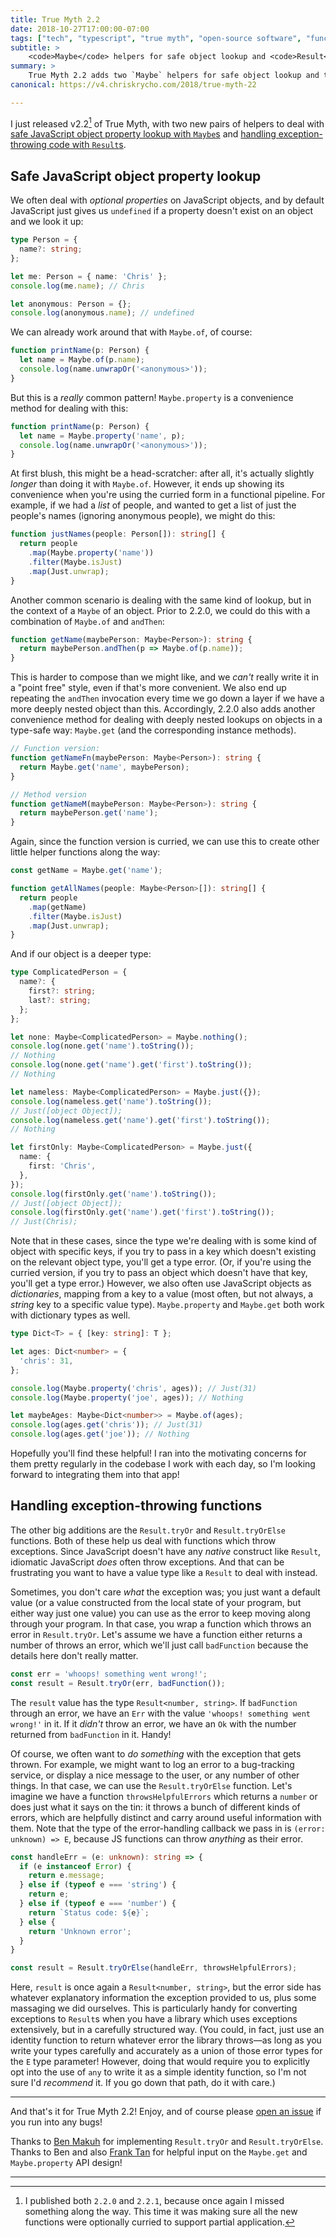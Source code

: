 ```yaml
---
title: True Myth 2.2
date: 2018-10-27T17:00:00-07:00
tags: ["tech", "typescript", "true myth", "open-source software", "functional programming"]
subtitle: >
    <code>Maybe</code> helpers for safe object lookup and <code>Result</code> helpers for exception-throwing code.
summary: >
    True Myth 2.2 adds two `Maybe` helpers for safe object lookup and two `Result` helpers for handling exception-throwing code."
canonical: https://v4.chriskrycho.com/2018/true-myth-22

---
```


I just released v2.2[^1] of True Myth, with two new pairs of helpers to deal with [safe JavaScript object property lookup with `Maybe`s](#safe-java-script-object-property-lookup) and [handling exception-throwing code with `Result`s](#handling-exception-throwing-functions).

##  Safe JavaScript object property lookup

We often deal with *optional properties* on JavaScript objects, and by default JavaScript just gives us `undefined` if a property doesn't exist on an object and we look it up:

```ts
type Person = {
  name?: string;
};

let me: Person = { name: 'Chris' };
console.log(me.name); // Chris

let anonymous: Person = {};
console.log(anonymous.name); // undefined
```

We can already work around that with `Maybe.of`, of course:

```ts
function printName(p: Person) {
  let name = Maybe.of(p.name);
  console.log(name.unwrapOr('<anonymous>'));
}
```

But this is a *really* common pattern! `Maybe.property` is a convenience method for dealing with this:

```ts
function printName(p: Person) {
  let name = Maybe.property('name', p);
  console.log(name.unwrapOr('<anonymous>'));
}
```

At first blush, this might be a head-scratcher: after all, it's actually slightly *longer* than doing it with `Maybe.of`. However, it ends up showing its convenience when you're using the curried form in a functional pipeline. For example, if we had a *list* of people, and wanted to get a list of just the people's names (ignoring anonymous people), we might do this:

```ts
function justNames(people: Person[]): string[] {
  return people
    .map(Maybe.property('name'))
    .filter(Maybe.isJust)
    .map(Just.unwrap);
}
```

Another common scenario is dealing with the same kind of lookup, but in the context of a `Maybe` of an object. Prior to 2.2.0, we could do this with a combination of `Maybe.of` and `andThen`:

```ts
function getName(maybePerson: Maybe<Person>): string {
  return maybePerson.andThen(p => Maybe.of(p.name));
}
```

This is harder to compose than we might like, and we *can't* really write it in a "point free" style, even if that's more convenient. We also end up repeating the `andThen` invocation every time we go down a layer if we have a more deeply nested object than this. Accordingly, 2.2.0 also adds another convenience method for dealing with deeply nested lookups on objects in a type-safe way: `Maybe.get` (and the corresponding instance methods).

```ts
// Function version:
function getNameFn(maybePerson: Maybe<Person>): string {
  return Maybe.get('name', maybePerson);
}

// Method version
function getNameM(maybePerson: Maybe<Person>): string {
  return maybePerson.get('name');
}
```

Again, since the function version is curried, we can use this to create other little helper functions along the way:

```ts
const getName = Maybe.get('name');

function getAllNames(people: Maybe<Person>[]): string[] {
  return people
    .map(getName)
    .filter(Maybe.isJust)
    .map(Just.unwrap);
}
```

And if our object is a deeper type:

```ts
type ComplicatedPerson = {
  name?: {
    first?: string;
    last?: string;
  };
};

let none: Maybe<ComplicatedPerson> = Maybe.nothing();
console.log(none.get('name').toString());
// Nothing
console.log(none.get('name').get('first').toString());
// Nothing

let nameless: Maybe<ComplicatedPerson> = Maybe.just({});
console.log(nameless.get('name').toString());
// Just([object Object]);
console.log(nameless.get('name').get('first').toString());
// Nothing

let firstOnly: Maybe<ComplicatedPerson> = Maybe.just({
  name: {
    first: 'Chris',
  },
});
console.log(firstOnly.get('name').toString());
// Just([object Object]);
console.log(firstOnly.get('name').get('first').toString());
// Just(Chris);
```

Note that in these cases, since the type we're dealing with is some kind of object with specific keys, if you try to pass in a key which doesn't existing on the relevant object type, you'll get a type error. (Or, if you're using the curried version, if you try to pass an object which doesn't have that key, you'll get a type error.) However, we also often use JavaScript objects as *dictionaries*, mapping from a key to a value (most often, but not always, a *string* key to a specific value type). `Maybe.property` and `Maybe.get` both work with dictionary types as well.

```ts
type Dict<T> = { [key: string]: T };

let ages: Dict<number> = {
  'chris': 31,
};

console.log(Maybe.property('chris', ages)); // Just(31)
console.log(Maybe.property('joe', ages)); // Nothing

let maybeAges: Maybe<Dict<number>> = Maybe.of(ages);
console.log(ages.get('chris')); // Just(31)
console.log(ages.get('joe')); // Nothing
```

Hopefully you'll find these helpful! I ran into the motivating concerns for them pretty regularly in the codebase I work with each day, so I'm looking forward to integrating them into that app!

## Handling exception-throwing functions

The other big additions are the `Result.tryOr` and `Result.tryOrElse` functions. Both of these help us deal with functions which throw exceptions. Since JavaScript doesn't have any *native* construct like `Result`, idiomatic JavaScript *does* often throw exceptions. And that can be frustrating you want to have a value type like a `Result` to deal with instead.

Sometimes, you don't care *what* the exception was; you just want a default value (or a value constructed from the local state of your program, but either way just one value) you can use as the error to keep moving along through your program. In that case, you wrap a function which throws an error in `Result.tryOr`. Let's assume we have a function either returns a number of throws an error, which we'll just call `badFunction` because the details here don't really matter.

```ts
const err = 'whoops! something went wrong!';
const result = Result.tryOr(err, badFunction());
```

The `result` value has the type `Result<number, string>`. If `badFunction` through an error, we have an `Err` with the value `'whoops! something went wrong!'` in it. If it *didn't* throw an error, we have an `Ok` with the number returned from `badFunction` in it. Handy!

Of course, we often want to *do something* with the exception that gets thrown. For example, we might want to log an error to a bug-tracking service, or display a nice message to the user, or any number of other things. In that case, we can use the `Result.tryOrElse` function. Let's imagine we have a function `throwsHelpfulErrors` which returns a `number` or does just what it says on the tin: it throws a bunch of different kinds of errors, which are helpfully distinct and carry around useful information with them. Note that the type of the error-handling callback we pass in is `(error: unknown) => E`, because JS functions can throw *anything* as their error.

```ts
const handleErr = (e: unknown): string => {
  if (e instanceof Error) {
    return e.message;
  } else if (typeof e === 'string') {
    return e;
  } else if (typeof e === 'number') {
    return `Status code: ${e}`;
  } else {
    return 'Unknown error';
  }
}

const result = Result.tryOrElse(handleErr, throwsHelpfulErrors);
```

Here, `result` is once again a `Result<number, string>`, but the error side has whatever explanatory information the exception provided to us, plus some massaging we did ourselves. This is particularly handy for converting exceptions to `Result`s when you have a library which uses exceptions extensively, but in a carefully structured way. (You could, in fact, just use an identity function to return whatever error the library throws—as long as you write your types carefully and accurately as a union of those error types for the `E` type parameter! However, doing that would require you to explicitly opt into the use of `any` to write it as a simple identity function, so I'm not sure I'd *recommend* it. If you go down that path, do it with care.)

---

And that's it for True Myth 2.2! Enjoy, and of course please [open an issue][GH] if you run into any bugs!

[GH]: https://github.com/true-myth/true-myth/issues

Thanks to [Ben Makuh][ben] for implementing `Result.tryOr` and `Result.tryOrElse`. Thanks to Ben and also [Frank Tan][frank] for helpful input on the `Maybe.get` and `Maybe.property` <abbr>API</abbr> design!

[ben]: https://github.com/bmakuh
[frank]: https://github.com/tansongyang

---

[^1]: I published both `2.2.0` and `2.2.1`, because once again I missed something along the way. This time it was making sure all the new functions were optionally curried to support partial application.
